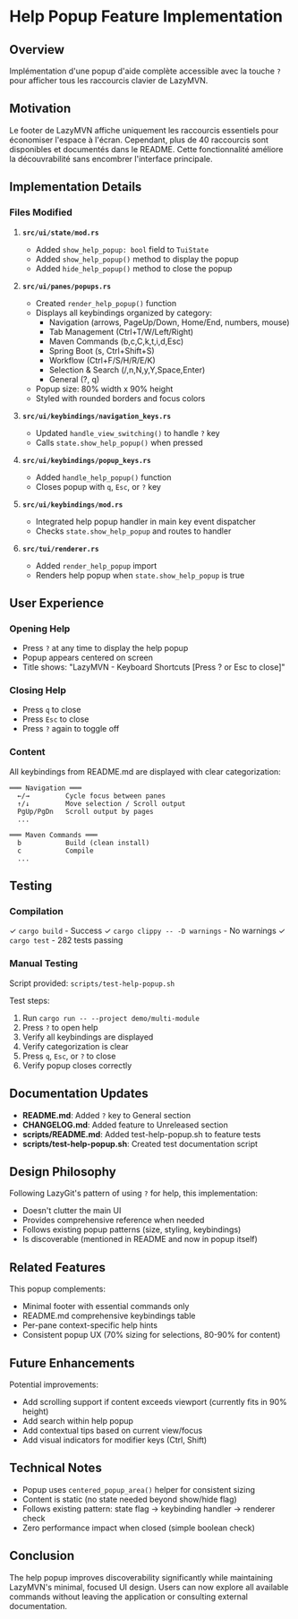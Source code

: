 # Help Popup Feature Implementation

## Overview

Implémentation d'une popup d'aide complète accessible avec la touche `?` pour afficher tous les raccourcis clavier de LazyMVN.

## Motivation

Le footer de LazyMVN affiche uniquement les raccourcis essentiels pour économiser l'espace à l'écran. Cependant, plus de 40 raccourcis sont disponibles et documentés dans le README. Cette fonctionnalité améliore la découvrabilité sans encombrer l'interface principale.

## Implementation Details

### Files Modified

1. **`src/ui/state/mod.rs`**
   - Added `show_help_popup: bool` field to `TuiState`
   - Added `show_help_popup()` method to display the popup
   - Added `hide_help_popup()` method to close the popup

2. **`src/ui/panes/popups.rs`**
   - Created `render_help_popup()` function
   - Displays all keybindings organized by category:
     - Navigation (arrows, PageUp/Down, Home/End, numbers, mouse)
     - Tab Management (Ctrl+T/W/Left/Right)
     - Maven Commands (b,c,C,k,t,i,d,Esc)
     - Spring Boot (s, Ctrl+Shift+S)
     - Workflow (Ctrl+F/S/H/R/E/K)
     - Selection & Search (/,n,N,y,Y,Space,Enter)
     - General (?, q)
   - Popup size: 80% width x 90% height
   - Styled with rounded borders and focus colors

3. **`src/ui/keybindings/navigation_keys.rs`**
   - Updated `handle_view_switching()` to handle `?` key
   - Calls `state.show_help_popup()` when pressed

4. **`src/ui/keybindings/popup_keys.rs`**
   - Added `handle_help_popup()` function
   - Closes popup with `q`, `Esc`, or `?` key

5. **`src/ui/keybindings/mod.rs`**
   - Integrated help popup handler in main key event dispatcher
   - Checks `state.show_help_popup` and routes to handler

6. **`src/tui/renderer.rs`**
   - Added `render_help_popup` import
   - Renders help popup when `state.show_help_popup` is true

## User Experience

### Opening Help
- Press `?` at any time to display the help popup
- Popup appears centered on screen
- Title shows: "LazyMVN - Keyboard Shortcuts [Press ? or Esc to close]"

### Closing Help
- Press `q` to close
- Press `Esc` to close
- Press `?` again to toggle off

### Content
All keybindings from README.md are displayed with clear categorization:

```
═══ Navigation ═══
  ←/→         Cycle focus between panes
  ↑/↓         Move selection / Scroll output
  PgUp/PgDn   Scroll output by pages
  ...

═══ Maven Commands ═══
  b           Build (clean install)
  c           Compile
  ...
```

## Testing

### Compilation
✓ `cargo build` - Success
✓ `cargo clippy -- -D warnings` - No warnings
✓ `cargo test` - 282 tests passing

### Manual Testing
Script provided: `scripts/test-help-popup.sh`

Test steps:
1. Run `cargo run -- --project demo/multi-module`
2. Press `?` to open help
3. Verify all keybindings are displayed
4. Verify categorization is clear
5. Press `q`, `Esc`, or `?` to close
6. Verify popup closes correctly

## Documentation Updates

- **README.md**: Added `?` key to General section
- **CHANGELOG.md**: Added feature to Unreleased section
- **scripts/README.md**: Added test-help-popup.sh to feature tests
- **scripts/test-help-popup.sh**: Created test documentation script

## Design Philosophy

Following LazyGit's pattern of using `?` for help, this implementation:
- Doesn't clutter the main UI
- Provides comprehensive reference when needed
- Follows existing popup patterns (size, styling, keybindings)
- Is discoverable (mentioned in README and now in popup itself)

## Related Features

This popup complements:
- Minimal footer with essential commands only
- README.md comprehensive keybindings table
- Per-pane context-specific help hints
- Consistent popup UX (70% sizing for selections, 80-90% for content)

## Future Enhancements

Potential improvements:
- Add scrolling support if content exceeds viewport (currently fits in 90% height)
- Add search within help popup
- Add contextual tips based on current view/focus
- Add visual indicators for modifier keys (Ctrl, Shift)

## Technical Notes

- Popup uses `centered_popup_area()` helper for consistent sizing
- Content is static (no state needed beyond show/hide flag)
- Follows existing pattern: state flag → keybinding handler → renderer check
- Zero performance impact when closed (simple boolean check)

## Conclusion

The help popup improves discoverability significantly while maintaining LazyMVN's minimal, focused UI design. Users can now explore all available commands without leaving the application or consulting external documentation.
